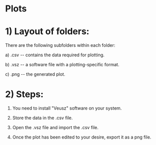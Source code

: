 # Plots


# 1) Layout of folders:

There are the following subfolders within each folder:


a) .csv -- contains the data required for plotting.

b) .vsz -- a software file with a plotting-specific format.

c) .png -- the generated plot.


# 2) Steps:

1) You need to install "Veusz" software on your system.

2) Store the data in the .csv file.

3) Open the .vsz file and import the .csv file.

4) Once the plot has been edited to your desire, export it as a png file.
